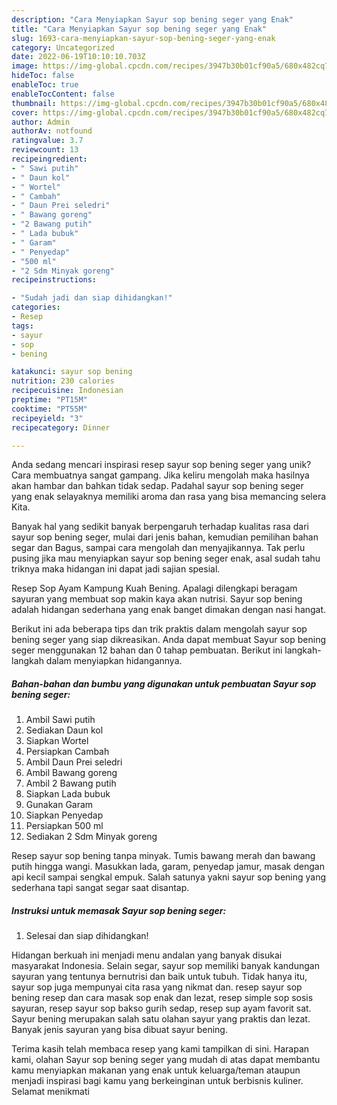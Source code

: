 ```yaml
---
description: "Cara Menyiapkan Sayur sop bening seger yang Enak"
title: "Cara Menyiapkan Sayur sop bening seger yang Enak"
slug: 1693-cara-menyiapkan-sayur-sop-bening-seger-yang-enak
category: Uncategorized
date: 2022-06-19T10:10:10.703Z
image: https://img-global.cpcdn.com/recipes/3947b30b01cf90a5/680x482cq70/sayur-sop-bening-seger-foto-resep-utama.jpg
hideToc: false
enableToc: true
enableTocContent: false
thumbnail: https://img-global.cpcdn.com/recipes/3947b30b01cf90a5/680x482cq70/sayur-sop-bening-seger-foto-resep-utama.jpg
cover: https://img-global.cpcdn.com/recipes/3947b30b01cf90a5/680x482cq70/sayur-sop-bening-seger-foto-resep-utama.jpg
author: Admin
authorAv: notfound
ratingvalue: 3.7
reviewcount: 13
recipeingredient:
- " Sawi putih"
- " Daun kol"
- " Wortel"
- " Cambah"
- " Daun Prei seledri"
- " Bawang goreng"
- "2 Bawang putih"
- " Lada bubuk"
- " Garam"
- " Penyedap"
- "500 ml"
- "2 Sdm Minyak goreng"
recipeinstructions:

- "Sudah jadi dan siap dihidangkan!"
categories:
- Resep
tags:
- sayur
- sop
- bening

katakunci: sayur sop bening 
nutrition: 230 calories
recipecuisine: Indonesian
preptime: "PT15M"
cooktime: "PT55M"
recipeyield: "3"
recipecategory: Dinner

---
```





Anda sedang mencari inspirasi resep sayur sop bening seger yang unik? Cara membuatnya sangat gampang. Jika keliru mengolah maka hasilnya akan hambar dan bahkan tidak sedap. Padahal sayur sop bening seger yang enak selayaknya memiliki aroma dan rasa yang bisa memancing selera Kita.





Banyak hal yang sedikit banyak berpengaruh terhadap kualitas rasa dari sayur sop bening seger, mulai dari jenis bahan, kemudian pemilihan bahan segar dan Bagus, sampai cara mengolah dan menyajikannya. Tak perlu pusing jika mau menyiapkan sayur sop bening seger enak,      asal sudah tahu triknya maka hidangan ini dapat jadi sajian spesial.














Resep Sop Ayam Kampung Kuah Bening. Apalagi dilengkapi beragam sayuran yang membuat sop makin kaya akan nutrisi. Sayur sop bening adalah hidangan sederhana yang enak banget dimakan dengan nasi hangat.






Berikut ini ada beberapa tips dan trik praktis dalam mengolah sayur sop bening seger yang siap dikreasikan. Anda dapat membuat Sayur sop bening seger menggunakan 12 bahan dan 0 tahap pembuatan. Berikut ini langkah-langkah dalam menyiapkan hidangannya.

<!--inarticleads1-->

##### Bahan-bahan dan bumbu yang digunakan untuk pembuatan Sayur sop bening seger:

1. Ambil  Sawi putih
1. Sediakan  Daun kol
1. Siapkan  Wortel
1. Persiapkan  Cambah
1. Ambil  Daun Prei seledri
1. Ambil  Bawang goreng
1. Ambil 2 Bawang putih
1. Siapkan  Lada bubuk
1. Gunakan  Garam
1. Siapkan  Penyedap
1. Persiapkan 500 ml
1. Sediakan 2 Sdm Minyak goreng


Resep sayur sop bening tanpa minyak. Tumis bawang merah dan bawang putih hingga wangi. Masukkan lada, garam, penyedap jamur, masak dengan api kecil sampai sengkal empuk. Salah satunya yakni sayur sop bening yang sederhana tapi sangat segar saat disantap. 

<!--inarticleads2-->

##### Instruksi untuk memasak Sayur sop bening seger:


1. Selesai dan siap dihidangkan!

Hidangan berkuah ini menjadi menu andalan yang banyak disukai masyarakat Indonesia. Selain segar, sayur sop memiliki banyak kandungan sayuran yang tentunya bernutrisi dan baik untuk tubuh. Tidak hanya itu, sayur sop juga mempunyai cita rasa yang nikmat dan. resep sayur sop bening resep dan cara masak sop enak dan lezat, resep simple sop sosis sayuran, resep sayur sop bakso gurih sedap, resep sup ayam favorit sat. Sayur bening merupakan salah satu olahan sayur yang praktis dan lezat. Banyak jenis sayuran yang bisa dibuat sayur bening. 

Terima kasih telah membaca resep yang kami tampilkan di sini. Harapan kami, olahan Sayur sop bening seger yang mudah di atas dapat membantu kamu menyiapkan makanan yang enak untuk keluarga/teman ataupun menjadi inspirasi bagi kamu yang berkeinginan untuk berbisnis kuliner. Selamat menikmati
